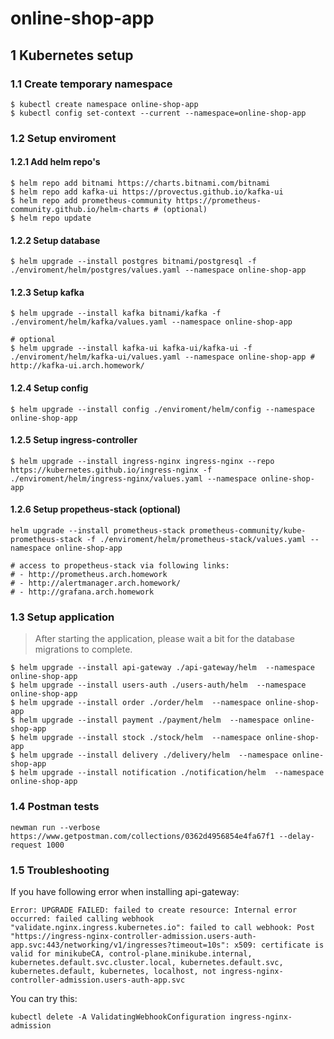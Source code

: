 # online-shop-app

## 1 Kubernetes setup

### 1.1 Create temporary namespace

```shell
$ kubectl create namespace online-shop-app
$ kubectl config set-context --current --namespace=online-shop-app
```

### 1.2 Setup enviroment

#### 1.2.1 Add helm repo's
```shell
$ helm repo add bitnami https://charts.bitnami.com/bitnami
$ helm repo add kafka-ui https://provectus.github.io/kafka-ui
$ helm repo add prometheus-community https://prometheus-community.github.io/helm-charts # (optional)
$ helm repo update
```

#### 1.2.2 Setup database
```shell
$ helm upgrade --install postgres bitnami/postgresql -f ./enviroment/helm/postgres/values.yaml --namespace online-shop-app
```

#### 1.2.3 Setup kafka
```shell
$ helm upgrade --install kafka bitnami/kafka -f ./enviroment/helm/kafka/values.yaml --namespace online-shop-app

# optional
$ helm upgrade --install kafka-ui kafka-ui/kafka-ui -f ./enviroment/helm/kafka-ui/values.yaml --namespace online-shop-app # http://kafka-ui.arch.homework/
```

#### 1.2.4 Setup config
```shell
$ helm upgrade --install config ./enviroment/helm/config --namespace online-shop-app
```

#### 1.2.5 Setup ingress-controller
```shell
$ helm upgrade --install ingress-nginx ingress-nginx --repo https://kubernetes.github.io/ingress-nginx -f ./enviroment/helm/ingress-nginx/values.yaml --namespace online-shop-app
```

#### 1.2.6 Setup propetheus-stack (optional)
```shell
helm upgrade --install prometheus-stack prometheus-community/kube-prometheus-stack -f ./enviroment/helm/prometheus-stack/values.yaml --namespace online-shop-app

# access to propetheus-stack via following links:
# - http://prometheus.arch.homework
# - http://alertmanager.arch.homework/
# - http://grafana.arch.homework
```

### 1.3 Setup application

> After starting the application, please wait a bit for the database migrations to complete.

```shell
$ helm upgrade --install api-gateway ./api-gateway/helm  --namespace online-shop-app
$ helm upgrade --install users-auth ./users-auth/helm  --namespace online-shop-app
$ helm upgrade --install order ./order/helm  --namespace online-shop-app
$ helm upgrade --install payment ./payment/helm  --namespace online-shop-app
$ helm upgrade --install stock ./stock/helm  --namespace online-shop-app
$ helm upgrade --install delivery ./delivery/helm  --namespace online-shop-app
$ helm upgrade --install notification ./notification/helm  --namespace online-shop-app
```

### 1.4 Postman tests

```
newman run --verbose https://www.getpostman.com/collections/0362d4956854e4fa67f1 --delay-request 1000
```

### 1.5 Troubleshooting

If you have following error when installing api-gateway:

```shell
Error: UPGRADE FAILED: failed to create resource: Internal error occurred: failed calling webhook "validate.nginx.ingress.kubernetes.io": failed to call webhook: Post "https://ingress-nginx-controller-admission.users-auth-app.svc:443/networking/v1/ingresses?timeout=10s": x509: certificate is valid for minikubeCA, control-plane.minikube.internal, kubernetes.default.svc.cluster.local, kubernetes.default.svc, kubernetes.default, kubernetes, localhost, not ingress-nginx-controller-admission.users-auth-app.svc
```

You can try this:

```shell
kubectl delete -A ValidatingWebhookConfiguration ingress-nginx-admission
```
